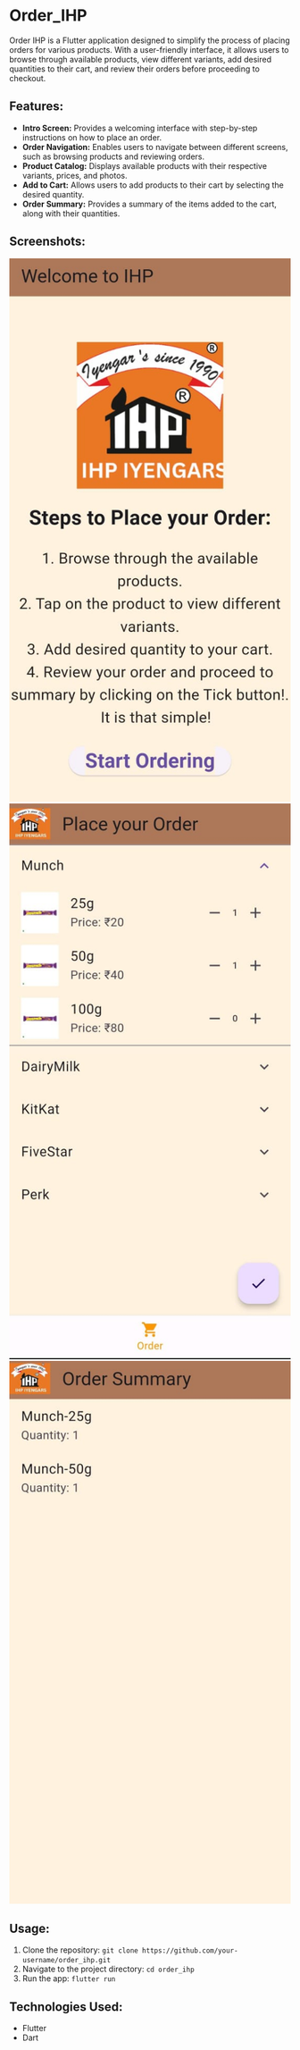 # Order_IHP

Order IHP is a Flutter application designed to simplify the process of placing orders for various products. With a user-friendly interface, it allows users to browse through available products, view different variants, add desired quantities to their cart, and review their orders before proceeding to checkout.

## Features:

- **Intro Screen:** Provides a welcoming interface with step-by-step instructions on how to place an order.
- **Order Navigation:** Enables users to navigate between different screens, such as browsing products and reviewing orders.
- **Product Catalog:** Displays available products with their respective variants, prices, and photos.
- **Add to Cart:** Allows users to add products to their cart by selecting the desired quantity.
- **Order Summary:** Provides a summary of the items added to the cart, along with their quantities.

## Screenshots:

![Intro Screen](screenshots/intro_screen.png)
![Product Catalog](screenshots/product_catalogue.png)
![Order Summary](screenshots/order_summary.png)

## Usage:

1. Clone the repository: `git clone https://github.com/your-username/order_ihp.git`
2. Navigate to the project directory: `cd order_ihp`
3. Run the app: `flutter run`

## Technologies Used:

- Flutter
- Dart
